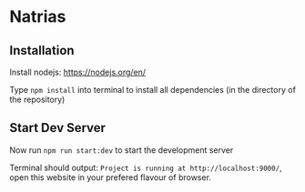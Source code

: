 # Natrias

## Installation

Install nodejs: https://nodejs.org/en/

Type `npm install` into terminal to install all dependencies (in the directory of the repository)

## Start Dev Server
Now run `npm run start:dev` to start the development server

Terminal should output: `Project is running at http://localhost:9000/`, open this website in your prefered flavour of browser.
